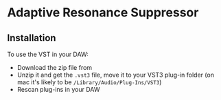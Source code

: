 # Adaptive Resonance Suppressor


## Installation  

To use the VST in your DAW:   

* Download the zip file from   
* Unzip it and get the `.vst3` file, move it to your VST3 plug-in folder (on mac it's likely to be `/Library/Audio/Plug-Ins/VST3`)  
* Rescan plug-ins in your DAW  
